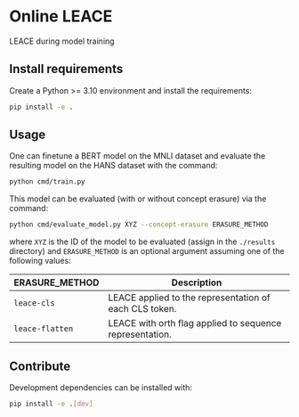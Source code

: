 # Online LEACE
 LEACE during model training

## Install requirements
Create a Python >= 3.10 environment and install the requirements:
```bash
pip install -e .
```

## Usage
One can finetune a BERT model on the MNLI dataset and evaluate the resulting model on the HANS dataset with the command:
```bash
python cmd/train.py
```
This model can be evaluated (with or without concept erasure) via the command:
```bash
python cmd/evaluate_model.py XYZ --concept-erasure ERASURE_METHOD
```

where `XYZ` is the ID of the model to be evaluated (assign in the `./results` directory) and `ERASURE_METHOD` is an optional argument assuming one of the following values:

| ERASURE_METHOD | Description |
| --- | --- |
| `leace-cls` | LEACE applied to the representation of each CLS token. |
| `leace-flatten` | LEACE with orth flag applied to sequence representation. |


## Contribute
Development dependencies can be installed with:
```bash
pip install -e .[dev]
```
   